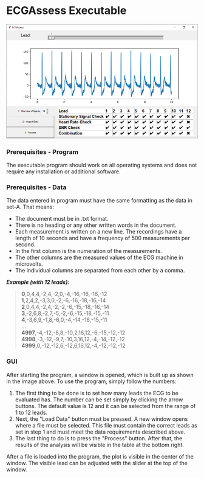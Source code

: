 # ECGAssess Executable
![Screenshot](ECGAssessGUI.PNG)

### Prerequisites - Program
The executable program should work on all operating systems and does not require any installation or additional software.

### Prerequisites - Data

The data entered in program must have the same formatting as the data in set-A. That means:

* The document must be in .txt format.
* There is no heading or any other written words in the document.
* Each measurement is written on a new line. The recordings have a length of 10 seconds and have a frequency of 500 measurements per second.
* In the first column is the numeration of the measurements.
* The other columns are the measured values of the ECG machine in microvolts.
* The individual columns are separated from each other by a comma.

***Example (with 12 leads):***
>**0**,0,4,4,-2,4,-2,0,-4,-16,-16,-16,-12\
>**1**,2,4,2,-3,3,0,-2,-6,-16,-18,-16,-14\
>**2**,0,4,4,-2,4,-2,-2,-6,-15,-18,-16,-14\
>**3**,-2,6,8,-2,7,-5,-2,-6,-15,-18,-15,-11\
>**4**,-3,6,9,-1,8,-6,0,-4,-14,-16,-15,-11\
>...\
>**4997**,-4,-12,-8,8,-10,2,16,12,-6,-15,-12,-12\
>**4998**,-3,-12,-9,7,-10,3,16,12,-4,-14,-12,-12\
>**4999**,0,-12,-12,6,-12,6,16,12,-4,-12,-12,-12

### GUI

After starting the program, a window is opened, which is built up as shown in the image above. To use the program, simply follow the numbers:

1. The first thing to be done is to set how many leads the ECG to be evaluated has. The number can be set simply by clicking the arrow buttons. The default value is 12 and it can be selected from the range of 1 to 12 leads.
2. Next, the "Load Data" button must be pressed. A new window opens where a file must be selected. This file must contain the correct leads as set in step 1 and must meet the data requirements described above.
3. The last thing to do is to press the "Process" button. After that, the results of the analysis will be visible in the table at the bottom right.

After a file is loaded into the program, the plot is visible in the center of the window. The visible lead can be adjusted with the slider at the top of the window.
